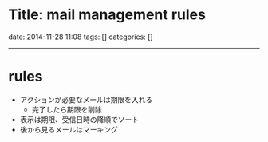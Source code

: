 Title: mail management rules
==========
date: 2014-11-28 11:08
tags: []
categories: []
- - -
# rules
* アクションが必要なメールは期限を入れる
	* 完了したら期限を削除
* 表示は期限、受信日時の降順でソート
* 後から見るメールはマーキング

